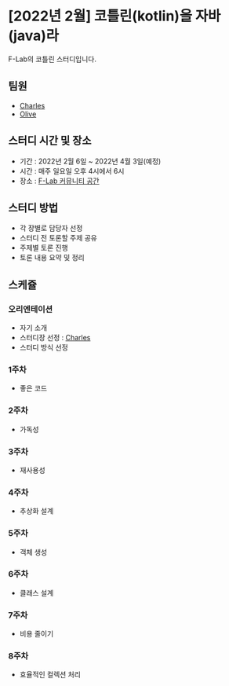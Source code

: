 # [2022년 2월] 코틀린(kotlin)을 자바(java)라

F-Lab의 코틀린 스터디입니다.

## 팀원
- [Charles](https://github.com/f-lab-charles/f-lab-charles)
- [Olive](https://github.com/ssibongee)

## 스터디 시간 및 장소
- 기간 : 2022년 2월 6일 ~ 2022년 4월 3일(예정)
- 시간 : 매주 일요일 오후 4시에서 6시
- 장소 : [F-Lab 커뮤니티 공간](http://naver.me/FlJcBZZe)

## 스터디 방법
- 각 장별로 담당자 선정
- 스터디 전 토론할 주제 공유
- 주제별 토론 진행
- 토론 내용 요약 및 정리

## 스케쥴

### 오리엔테이션
- 자기 소개
- 스터디장 선정 : [Charles](https://github.com/f-lab-charles/f-lab-charles)
- 스터디 방식 선정
### 1주차 
- 좋은 코드

### 2주차
- 가독성

### 3주차
- 재사용성

### 4주차
- 추상화 설계

### 5주차
- 객체 생성

### 6주차
- 클래스 설계

### 7주차
- 비용 줄이기

### 8주차
- 효율적인 컬렉션 처리

